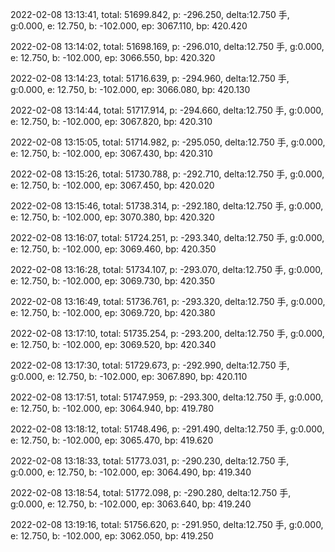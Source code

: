 2022-02-08 13:13:41, total: 51699.842, p: -296.250, delta:12.750 手, g:0.000, e: 12.750, b: -102.000, ep: 3067.110, bp: 420.420

2022-02-08 13:14:02, total: 51698.169, p: -296.010, delta:12.750 手, g:0.000, e: 12.750, b: -102.000, ep: 3066.550, bp: 420.320

2022-02-08 13:14:23, total: 51716.639, p: -294.960, delta:12.750 手, g:0.000, e: 12.750, b: -102.000, ep: 3066.080, bp: 420.130

2022-02-08 13:14:44, total: 51717.914, p: -294.660, delta:12.750 手, g:0.000, e: 12.750, b: -102.000, ep: 3067.820, bp: 420.310

2022-02-08 13:15:05, total: 51714.982, p: -295.050, delta:12.750 手, g:0.000, e: 12.750, b: -102.000, ep: 3067.430, bp: 420.310

2022-02-08 13:15:26, total: 51730.788, p: -292.710, delta:12.750 手, g:0.000, e: 12.750, b: -102.000, ep: 3067.450, bp: 420.020

2022-02-08 13:15:46, total: 51738.314, p: -292.180, delta:12.750 手, g:0.000, e: 12.750, b: -102.000, ep: 3070.380, bp: 420.320

2022-02-08 13:16:07, total: 51724.251, p: -293.340, delta:12.750 手, g:0.000, e: 12.750, b: -102.000, ep: 3069.460, bp: 420.350

2022-02-08 13:16:28, total: 51734.107, p: -293.070, delta:12.750 手, g:0.000, e: 12.750, b: -102.000, ep: 3069.730, bp: 420.350

2022-02-08 13:16:49, total: 51736.761, p: -293.320, delta:12.750 手, g:0.000, e: 12.750, b: -102.000, ep: 3069.720, bp: 420.380

2022-02-08 13:17:10, total: 51735.254, p: -293.200, delta:12.750 手, g:0.000, e: 12.750, b: -102.000, ep: 3069.520, bp: 420.340

2022-02-08 13:17:30, total: 51729.673, p: -292.990, delta:12.750 手, g:0.000, e: 12.750, b: -102.000, ep: 3067.890, bp: 420.110

2022-02-08 13:17:51, total: 51747.959, p: -293.300, delta:12.750 手, g:0.000, e: 12.750, b: -102.000, ep: 3064.940, bp: 419.780

2022-02-08 13:18:12, total: 51748.496, p: -291.490, delta:12.750 手, g:0.000, e: 12.750, b: -102.000, ep: 3065.470, bp: 419.620

2022-02-08 13:18:33, total: 51773.031, p: -290.230, delta:12.750 手, g:0.000, e: 12.750, b: -102.000, ep: 3064.490, bp: 419.340

2022-02-08 13:18:54, total: 51772.098, p: -290.280, delta:12.750 手, g:0.000, e: 12.750, b: -102.000, ep: 3063.640, bp: 419.240

2022-02-08 13:19:16, total: 51756.620, p: -291.950, delta:12.750 手, g:0.000, e: 12.750, b: -102.000, ep: 3062.050, bp: 419.250